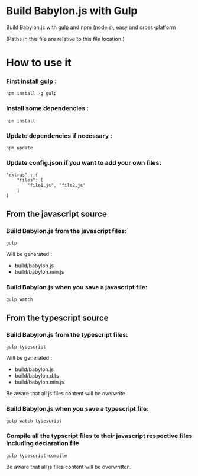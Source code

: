 Build Babylon.js with Gulp
====================

Build Babylon.js with [gulp](http://gulpjs.com/ "gulp") and npm ([nodejs](http://nodejs.org/ "nodejs")), easy and cross-platform

(Paths in this file are relative to this file location.)

# How to use it

### First install gulp :
```
npm install -g gulp
```

### Install some dependencies :
```
npm install
```

### Update dependencies if necessary :
```
npm update
```

### Update config.json if you want to add your own files:
```
"extras" : {
    "files": [
        "file1.js", "file2.js"
    ]
}
```
## From the javascript source
### Build Babylon.js from the javascript files:

```
gulp
```
Will be generated :
- build/babylon.js
- build/babylon.min.js

### Build Babylon.js when you save a javascript file:
```
gulp watch
```

## From the typescript source
### Build Babylon.js from the typescript files:

```
gulp typescript
```
Will be generated :
- build/babylon.js
- build/babylon.d.ts
- build/babylon.min.js

Be aware that all js files content will be overwrite.

### Build Babylon.js when you save a typescript file:
```
gulp watch-typescript
```

### Compile all the typscript files to their javascript respective files including declaration file
```
gulp typescript-compile
```

Be aware that all js files content will be overwritten.
